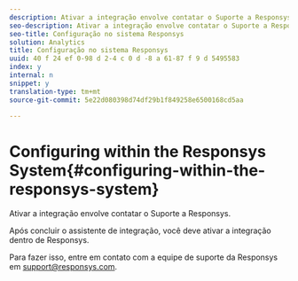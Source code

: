 ```yaml
---
description: Ativar a integração envolve contatar o Suporte a Responsys.
seo-description: Ativar a integração envolve contatar o Suporte a Responsys.
seo-title: Configuração no sistema Responsys
solution: Analytics
title: Configuração no sistema Responsys
uuid: 40 f 24 ef 0-98 d 2-4 c 0 d -8 a 61-87 f 9 d 5495583
index: y
internal: n
snippet: y
translation-type: tm+mt
source-git-commit: 5e22d080398d74df29b1f849258e6500168cd5aa

---
```



# Configuring within the Responsys System{#configuring-within-the-responsys-system}

Ativar a integração envolve contatar o Suporte a Responsys.

Após concluir o assistente de integração, você deve ativar a integração dentro de Responsys.

Para fazer isso, entre em contato com a equipe de suporte da Responsys em support@responsys.com.
